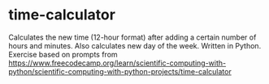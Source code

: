 # time-calculator
Calculates the new time (12-hour format) after adding a certain number of hours and minutes. Also calculates new day of the week. Written in Python.
Exercise based on prompts from https://www.freecodecamp.org/learn/scientific-computing-with-python/scientific-computing-with-python-projects/time-calculator
